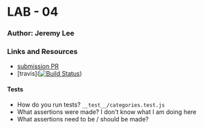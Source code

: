 # LAB - 04

### Author: Jeremy Lee

### Links and Resources
* [submission PR](https://github.com/jeremy-401-advanced-javascript/Lab04/pull/2)
* [travis]([![Build Status](https://www.travis-ci.com/jeremy-401-advanced-javascript/Lab04.svg?branch=master)](https://www.travis-ci.com/jeremy-401-advanced-javascript/Lab04))
  
#### Tests
* How do you run tests?
`__test__/categories.test.js`
* What assertions were made?
I don't know what I am doing here
* What assertions need to be / should be made?


